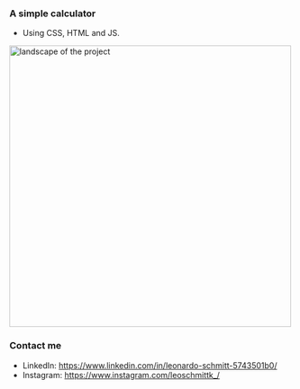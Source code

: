 ### A simple calculator 
- Using CSS, HTML and JS. 

<img src='./screenshot' alt='landscape of the project' style='width:500px;height:auto;'  /> 


### Contact me 
- LinkedIn: https://www.linkedin.com/in/leonardo-schmitt-5743501b0/ 
- Instagram: https://www.instagram.com/leoschmittk_/